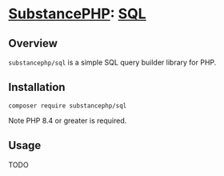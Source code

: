 # [SubstancePHP](https://github.com/substancephp): [SQL](https://packagist.org/packages/substancephp/sql)

## Overview

`substancephp/sql` is a simple SQL query builder library for PHP.

## Installation

```
composer require substancephp/sql
```

Note PHP 8.4 or greater is required.

## Usage

TODO
